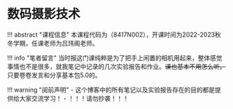 # 数码摄影技术

!!! abstract "课程信息"
	本课程代码为（8417N002），开课时间为2022-2023秋冬学期，任课老师为吕玮阁老师。

!!! info "笔者留言"
	当时报这门课纯粹是为了把手上闲置的相机用起来，整体感觉事情也不是很多，就我笔记中记录的几次实验报告和作业。~~课也基本不用怎么听。~~只要卷卷发言和分享基本包5.0的。

!!! warning "阅前声明"
    - 这个博客中的所有笔记以及实验报告存在的目的都是提供给大家交流学习！
    - ！！！请勿抄袭！！！